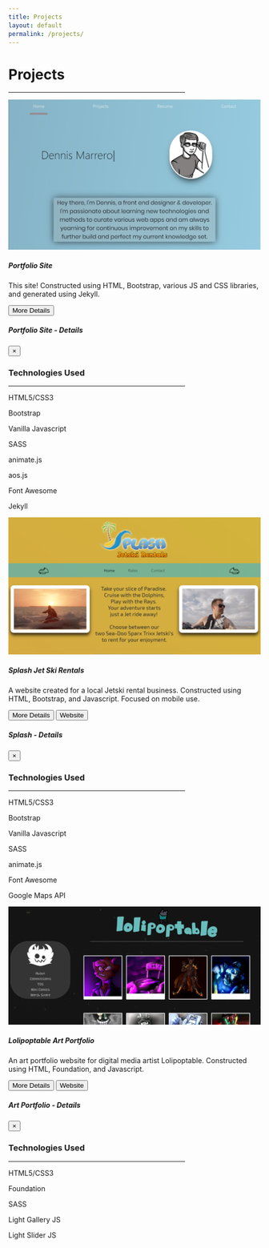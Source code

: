 ```yaml
---
title: Projects
layout: default
permalink: /projects/
---
```

<style>
.projectsNav {
    border-bottom: 10px solid #938E94;
    margin: 0;
}
#skillsHr {
    width: 70%;
}
</style>
<div class="container-fluid">
<h1 class="text-center mt-3">Projects</h1>
<hr id="skillsHr">
    <div class="row">
        <div class="col my-2">
            <div class="card-deck mt-7 mx-0 mx-lg-10">
                <div class="card pb-md-5 projectCards">
                    <img src="\assets\images\portfolio_screenie.png" class="card-img-top" alt="Portfolio Site">
                    <div class="card-body pb-0 text-center">
                    <h5 class="card-title">Portfolio Site</h5>
                    <p class="card-text projectCards">This site! Constructed using HTML, Bootstrap, various JS and CSS libraries, and generated using Jekyll.
                        <div class="row">
                            <div class="col-12">
                                <button type="button" class="btn btn-outline-dark btn-sm float-right" data-toggle="modal" data-target="#portfolioModal">More Details</button>
                            </div>
                        </div>
                        <div class="modal fade" id="portfolioModal" tabindex="-1" role="dialog" aria-labelledby="portfolioModalTitle" aria-hidden="true">
                        <div class="modal-dialog modal-dialog-centered" role="document">
                            <div class="modal-content">
                            <div class="modal-header">
                                <h5 class="modal-title w-100 text-center" id="portfolioModalTitle">Portfolio Site - Details</h5>
                                <button type="button" class="close" data-dismiss="modal" aria-label="Close">
                                <span aria-hidden="true">&times;</span>
                                </button>
                            </div>
                            <div class="modal-body pb-0">
                                <h3 class="text-center pb-2">Technologies Used</h3>
                                <hr id="skillsHr">
                                    <p>HTML5/CSS3</p>
                                    <p>Bootstrap</p>
                                    <p>Vanilla Javascript</p>
                                    <p>SASS</p>
                                    <p>animate.js</p>
                                    <p>aos.js</p>
                                    <p>Font Awesome</p>
                                    <p>Jekyll</p>
                            </div>
                            <div class="modal-footer">
                            </div>
                            </div>
                        </div>
                        </div>
                    </p>
                    </div>
                </div>
                <div class="card pb-md-5 projectCards">
                    <img src="\assets\images\splash_screenie.png" class="card-img-top" alt="Splash - Jetski Rentals">
                    <div class="card-body pb-0 text-center">
                    <h5 class="card-title">Splash Jet Ski Rentals</h5>
                    <p class="card-text projectCards">A website created for a local Jetski rental business. Constructed using HTML, Bootstrap, and Javascript. Focused on mobile use.
                        <div class="row">
                            <div class="col-12">
                                <button type="button" class="btn btn-outline-dark btn-sm float-right" data-toggle="modal" data-target="#jetskiModal">More Details</button>
                               <a href="http://www.splashjetskirentals.com" target="_blank"><button type="button" class="btn btn-outline-dark btn-sm float-left">Website</button></a>
                            </div>
                        </div>
                        <div class="modal fade" id="jetskiModal" tabindex="-1" role="dialog" aria-labelledby="jetskiModalTitle" aria-hidden="true">
                        <div class="modal-dialog modal-dialog-centered" role="document">
                            <div class="modal-content">
                            <div class="modal-header">
                                <h5 class="modal-title w-100 text-center" id="jetskiModalTitle">Splash - Details</h5>
                                <button type="button" class="close" data-dismiss="modal" aria-label="Close">
                                <span aria-hidden="true">&times;</span>
                                </button>
                            </div>
                            <div class="modal-body pb-0">
                                <h3 class="text-center pb-2">Technologies Used</h3>
                                <hr id="skillsHr">
                                    <p>HTML5/CSS3</p>
                                    <p>Bootstrap</p>
                                    <p>Vanilla Javascript</p>
                                    <p>SASS</p>
                                    <p>animate.js</p>
                                    <p>Font Awesome</p>
                                    <p>Google Maps API</p>
                            </div>
                            <div class="modal-footer">
                            </div>
                            </div>
                        </div>
                        </div>
                    </p>
                    </div>
                </div>
            </div>
        </div>
    </div>
    <div class="row justify-content-center">
        <div class="col-12 col-md-6 my-md-5">
            <div class="card-deck mt-md-3 mx-0">
                <div class="card pb-md-5 projectCards">
                    <img src="\assets\images\lolipoptable_screenie.png" class="card-img-top" alt="Portfolio Site">
                    <div class="card-body pb-0 text-center">
                    <h5 class="card-title">Lolipoptable Art Portfolio</h5>
                    <p class="card-text projectCards">An art portfolio website for digital media artist Lolipoptable. Constructed using HTML, Foundation, and Javascript.
                        <div class="row">
                            <div class="col-12">
                                <button type="button" class="btn btn-outline-dark btn-sm float-right" data-toggle="modal" data-target="#artPortfolioModal">More Details</button>
                               <a href="http://www.lolipoptable.tk" target="_blank"><button type="button" class="btn btn-outline-dark btn-sm float-left">Website</button></a>
                            </div>
                        </div>
                        <div class="modal fade" id="artPortfolioModal" tabindex="-1" role="dialog" aria-labelledby="artPortfolioModalTitle" aria-hidden="true">
                        <div class="modal-dialog modal-dialog-centered" role="document">
                            <div class="modal-content">
                            <div class="modal-header">
                                <h5 class="modal-title w-100 text-center" id="artPortfolioModalTitle">Art Portfolio - Details</h5>
                                <button type="button" class="close" data-dismiss="modal" aria-label="Close">
                                <span aria-hidden="true">&times;</span>
                                </button>
                            </div>
                            <div class="modal-body pb-0">
                                <h3 class="text-center pb-2">Technologies Used</h3>
                                <hr id="skillsHr">
                                    <p>HTML5/CSS3</p>
                                    <p>Foundation</p>
                                    <p>SASS</p>
                                    <p>Light Gallery JS</p>
                                    <p>Light Slider JS</p>
                            </div>
                            <div class="modal-footer">
                            </div>
                            </div>
                        </div>
                        </div>
                    </p>
                    </div>
                </div>
            </div>
        </div>
    </div>
</div>